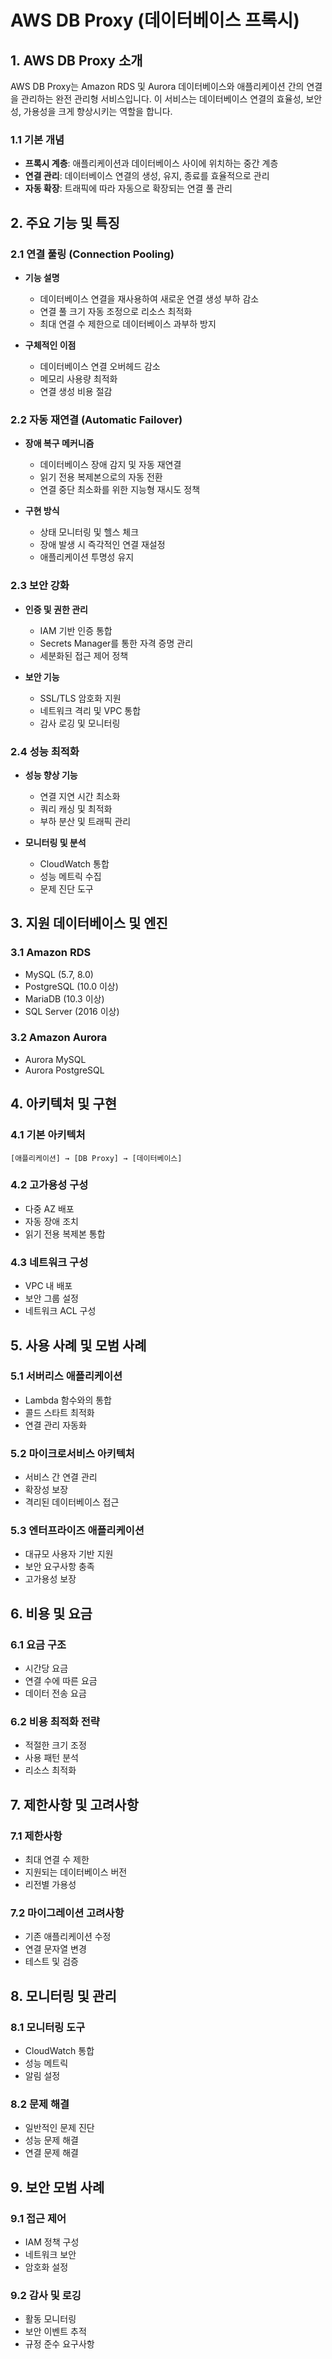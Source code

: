 # AWS DB Proxy (데이터베이스 프록시)

## 1. AWS DB Proxy 소개

AWS DB Proxy는 Amazon RDS 및 Aurora 데이터베이스와 애플리케이션 간의 연결을 관리하는 완전 관리형 서비스입니다. 이 서비스는 데이터베이스 연결의 효율성, 보안성, 가용성을 크게 향상시키는 역할을 합니다.

### 1.1 기본 개념
- **프록시 계층**: 애플리케이션과 데이터베이스 사이에 위치하는 중간 계층
- **연결 관리**: 데이터베이스 연결의 생성, 유지, 종료를 효율적으로 관리
- **자동 확장**: 트래픽에 따라 자동으로 확장되는 연결 풀 관리

## 2. 주요 기능 및 특징

### 2.1 연결 풀링 (Connection Pooling)
- **기능 설명**
  - 데이터베이스 연결을 재사용하여 새로운 연결 생성 부하 감소
  - 연결 풀 크기 자동 조정으로 리소스 최적화
  - 최대 연결 수 제한으로 데이터베이스 과부하 방지

- **구체적인 이점**
  - 데이터베이스 연결 오버헤드 감소
  - 메모리 사용량 최적화
  - 연결 생성 비용 절감

### 2.2 자동 재연결 (Automatic Failover)
- **장애 복구 메커니즘**
  - 데이터베이스 장애 감지 및 자동 재연결
  - 읽기 전용 복제본으로의 자동 전환
  - 연결 중단 최소화를 위한 지능형 재시도 정책

- **구현 방식**
  - 상태 모니터링 및 헬스 체크
  - 장애 발생 시 즉각적인 연결 재설정
  - 애플리케이션 투명성 유지

### 2.3 보안 강화
- **인증 및 권한 관리**
  - IAM 기반 인증 통합
  - Secrets Manager를 통한 자격 증명 관리
  - 세분화된 접근 제어 정책

- **보안 기능**
  - SSL/TLS 암호화 지원
  - 네트워크 격리 및 VPC 통합
  - 감사 로깅 및 모니터링

### 2.4 성능 최적화
- **성능 향상 기능**
  - 연결 지연 시간 최소화
  - 쿼리 캐싱 및 최적화
  - 부하 분산 및 트래픽 관리

- **모니터링 및 분석**
  - CloudWatch 통합
  - 성능 메트릭 수집
  - 문제 진단 도구

## 3. 지원 데이터베이스 및 엔진

### 3.1 Amazon RDS
- MySQL (5.7, 8.0)
- PostgreSQL (10.0 이상)
- MariaDB (10.3 이상)
- SQL Server (2016 이상)

### 3.2 Amazon Aurora
- Aurora MySQL
- Aurora PostgreSQL

## 4. 아키텍처 및 구현

### 4.1 기본 아키텍처
```
[애플리케이션] → [DB Proxy] → [데이터베이스]
```

### 4.2 고가용성 구성
- 다중 AZ 배포
- 자동 장애 조치
- 읽기 전용 복제본 통합

### 4.3 네트워크 구성
- VPC 내 배포
- 보안 그룹 설정
- 네트워크 ACL 구성

## 5. 사용 사례 및 모범 사례

### 5.1 서버리스 애플리케이션
- Lambda 함수와의 통합
- 콜드 스타트 최적화
- 연결 관리 자동화

### 5.2 마이크로서비스 아키텍처
- 서비스 간 연결 관리
- 확장성 보장
- 격리된 데이터베이스 접근

### 5.3 엔터프라이즈 애플리케이션
- 대규모 사용자 기반 지원
- 보안 요구사항 충족
- 고가용성 보장

## 6. 비용 및 요금

### 6.1 요금 구조
- 시간당 요금
- 연결 수에 따른 요금
- 데이터 전송 요금

### 6.2 비용 최적화 전략
- 적절한 크기 조정
- 사용 패턴 분석
- 리소스 최적화

## 7. 제한사항 및 고려사항

### 7.1 제한사항
- 최대 연결 수 제한
- 지원되는 데이터베이스 버전
- 리전별 가용성

### 7.2 마이그레이션 고려사항
- 기존 애플리케이션 수정
- 연결 문자열 변경
- 테스트 및 검증

## 8. 모니터링 및 관리

### 8.1 모니터링 도구
- CloudWatch 통합
- 성능 메트릭
- 알림 설정

### 8.2 문제 해결
- 일반적인 문제 진단
- 성능 문제 해결
- 연결 문제 해결

## 9. 보안 모범 사례

### 9.1 접근 제어
- IAM 정책 구성
- 네트워크 보안
- 암호화 설정

### 9.2 감사 및 로깅
- 활동 모니터링
- 보안 이벤트 추적
- 규정 준수 요구사항
